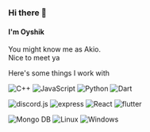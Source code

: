 ### Hi there 👋
#### I'm Oyshik
You might know me as Akio.  
Nice to meet ya  
  
  
  
Here's some things I work with  
<!-- Code languages -->
![C++](https://img.shields.io/badge/code-C++-informational?style=flat&logo=c%2b%2b&logoColor=white&color=ff6f61)
![JavaScript](https://img.shields.io/badge/code-JavaScript-informational?style=flat&logo=javascript&logoColor=white&color=ff6f61)
![Python](https://img.shields.io/badge/code-Python-informational?style=flat&logo=python&logoColor=white&color=ff6f61)
![Dart](https://img.shields.io/badge/code-dart-informational?style=flat&logo=dart&logoColor=white&color=ff6f61)  
<!-- Libraries -->
![discord.js](https://img.shields.io/badge/library-discord.js-informational?style=flat&logo=npm&logoColor=white&color=ff6f61)
![express](https://img.shields.io/badge/library-express-informational?style=flat&logo=npm&logoColor=white&color=ff6f61)
![React](https://img.shields.io/badge/library-React-informational?style=flat&logo=react&logoColor=white&color=ff6f61)
![flutter](https://img.shields.io/badge/library-Flutter-informational?style=flat&logo=dart&logoColor=white&color=ff6f61)
<!-- Others -->
![Mongo DB](https://img.shields.io/badge/database-mongodb-informational?style=flat&logo=mongo&logoColor=white&color=ff6f61)
![Linux](https://img.shields.io/badge/OS-linux-informational?style=flat&logo=linux&logoColor=white&color=ff6f61)
![Windows](https://img.shields.io/badge/OS-Windows-informational?style=flat&logo=windows&logoColor=white&color=ff6f61)
<!--
Here are some ideas to get you started:

- 🔭 I’m currently working on ...
- 🌱 I’m currently learning ...
- 👯 I’m looking to collaborate on ...
- 🤔 I’m looking for help with ...
- 💬 Ask me about ...
- 📫 How to reach me: ...
- 😄 Pronouns: ...
- ⚡ Fun fact: ...
-->
